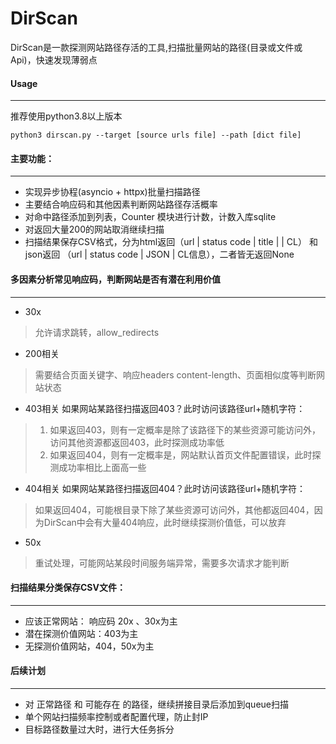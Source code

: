 # DirScan
DirScan是一款探测网站路径存活的工具,扫描批量网站的路径(目录或文件或Api)，快速发现薄弱点

#### Usage
--------------------------------------------------------------------------------
推荐使用python3.8以上版本
```
python3 dirscan.py --target [source urls file] --path [dict file]
```


#### 主要功能：
--------------------------------------------------------------------------------
- 实现异步协程(asyncio + httpx)批量扫描路径
- 主要结合响应码和其他因素判断网站路径存活概率
- 对命中路径添加到列表，Counter 模块进行计数，计数入库sqlite
- 对返回大量200的网站取消继续扫描
- 扫描结果保存CSV格式，分为html返回（url  |  status code | title | | CL） 和 json返回 （url  |  status code | JSON | CL信息），二者皆无返回None


#### 多因素分析常见响应码，判断网站是否有潜在利用价值
--------------------------------------------------------------------------------
- 30x
> 允许请求跳转，allow_redirects

- 200相关
> 需要结合页面关键字、响应headers content-length、页面相似度等判断网站状态

- 403相关
如果网站某路径扫描返回403？此时访问该路径url+随机字符：
> 1. 如果返回403，则有一定概率是除了该路径下的某些资源可能访问外，访问其他资源都返回403，此时探测成功率低
> 2. 如果返回404，则有一定概率是，网站默认首页文件配置错误，此时探测成功率相比上面高一些

- 404相关
如果网站某路径扫描返回404？此时访问该路径url+随机字符：
> 如果返回404，可能根目录下除了某些资源可访问外，其他都返回404，因为DirScan中会有大量404响应，此时继续探测价值低，可以放弃

- 50x
> 重试处理，可能网站某段时间服务端异常，需要多次请求才能判断


#### 扫描结果分类保存CSV文件：
--------------------------------------------------------------------------------
- 应该正常网站： 响应码 20x  、30x为主
- 潜在探测价值网站：403为主
- 无探测价值网站，404，50x为主

#### 后续计划
--------------------------------------------------------------------------------
- 对 正常路径 和 可能存在 的路径，继续拼接目录后添加到queue扫描
- 单个网站扫描频率控制或者配置代理，防止封IP
- 目标路径数量过大时，进行大任务拆分

